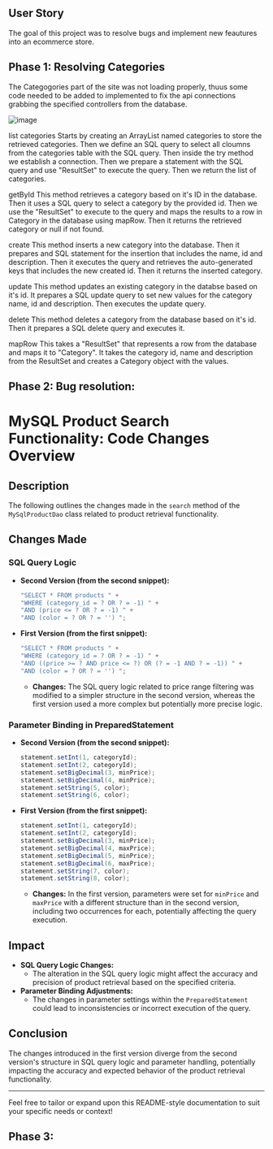 ## User Story

The goal of this project was to resolve bugs and implement new feautures into an ecommerce store.


## Phase 1: Resolving Categories

The Categogories part of the site was not loading properly, thuus some code needed to be added to implemented to fix the api connections grabbing the specified controllers from the database.

![image](https://github.com/scrutch93/Easy-Store/assets/80648971/3ee98504-7635-48c4-9eae-586fb3c3e76e)



list categories
Starts by creating an ArrayList named categories to store the retrieved categories. Then
we define an SQL query to select all cloumns from the categories table with the SQL query.
Then inside the try method we establish a connection. Then we prepare a statement with the 
SQL query and use "ResultSet" to execute the query. Then we return the list of categories.

getById
This method retrieves a category based on it's ID in the database. Then it uses a SQL 
query to select a category by the provided id. Then we use the "ResultSet" to execute to
the query and maps the results to a row in Category in the database using mapRow. Then it
returns the retrieved category or null if not found.

create
This method inserts a new category into the database. Then it prepares and SQL statement 
for the insertion that includes the name, id and description. Then it executes the query 
and retrieves the auto-generated keys that includes the new created id. Then it returns the 
inserted category. 

update
This method updates an existing category in the databse based on it's id. It prepares a SQL
update query to set new values for the category name, id and description. Then executes the 
update query. 

delete
This method deletes a category from the database based on it's id. Then it prepares a 
SQL delete query and executes it. 

mapRow
This takes a "ResultSet" that represents a row from the database and maps it to "Category".
It takes the category id, name and description from the ResultSet and creates a Category
object with the values.


## Phase 2: Bug resolution:

# MySQL Product Search Functionality: Code Changes Overview

## Description
The following  outlines the changes made in the `search` method of the `MySqlProductDao` class related to product retrieval functionality.

## Changes Made
### SQL Query Logic
- **Second Version (from the second snippet):**
    ```java
    "SELECT * FROM products " +
    "WHERE (category_id = ? OR ? = -1) " +
    "AND (price <= ? OR ? = -1) " +
    "AND (color = ? OR ? = '') ";
    ```
- **First Version (from the first snippet):**
    ```java
    "SELECT * FROM products " +
    "WHERE (category_id = ? OR ? = -1) " +
    "AND ((price >= ? AND price <= ?) OR (? = -1 AND ? = -1)) " +
    "AND (color = ? OR ? = '') ";
    ```
    - **Changes:** The SQL query logic related to price range filtering was modified to a simpler structure in the second version, whereas the first version used a more complex but potentially more precise logic.

### Parameter Binding in PreparedStatement
- **Second Version (from the second snippet):**
    ```java
    statement.setInt(1, categoryId);
    statement.setInt(2, categoryId);
    statement.setBigDecimal(3, minPrice);
    statement.setBigDecimal(4, minPrice);
    statement.setString(5, color);
    statement.setString(6, color);
    ```
- **First Version (from the first snippet):**
    ```java
    statement.setInt(1, categoryId);
    statement.setInt(2, categoryId);
    statement.setBigDecimal(3, minPrice);
    statement.setBigDecimal(4, maxPrice);
    statement.setBigDecimal(5, minPrice);
    statement.setBigDecimal(6, maxPrice);
    statement.setString(7, color);
    statement.setString(8, color);
    ```
    - **Changes:** In the first version, parameters were set for `minPrice` and `maxPrice` with a different structure than in the second version, including two occurrences for each, potentially affecting the query execution.

## Impact
- **SQL Query Logic Changes:**
    - The alteration in the SQL query logic might affect the accuracy and precision of product retrieval based on the specified criteria.
- **Parameter Binding Adjustments:**
    - The changes in parameter settings within the `PreparedStatement` could lead to inconsistencies or incorrect execution of the query.

## Conclusion
The changes introduced in the first version diverge from the second version's structure in SQL query logic and parameter handling, potentially impacting the accuracy and expected behavior of the product retrieval functionality.

---

Feel free to tailor or expand upon this README-style documentation to suit your specific needs or context!



## Phase 3:

